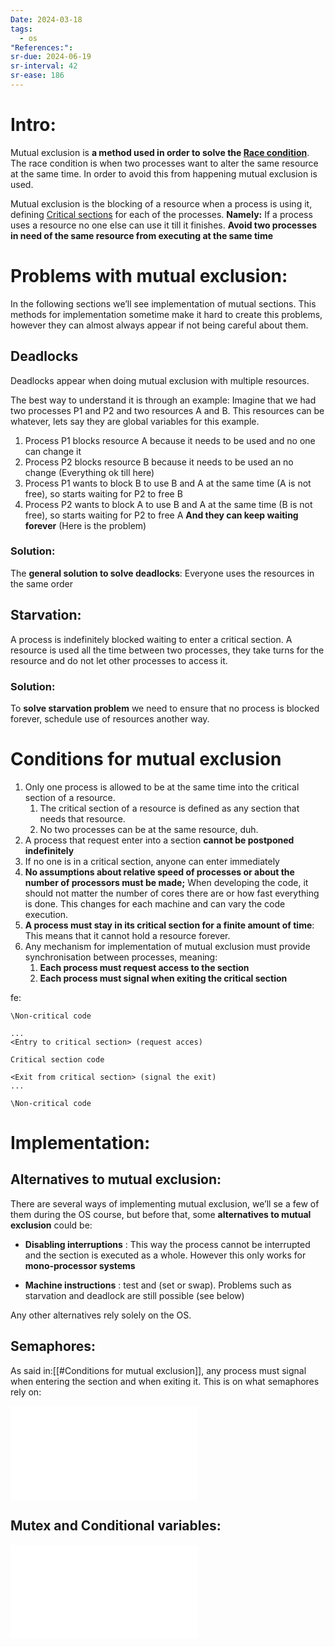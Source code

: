 ```yaml
---
Date: 2024-03-18
tags:
  - os
"References:": 
sr-due: 2024-06-19
sr-interval: 42
sr-ease: 186
---
```

# Intro: 
Mutual exclusion is **a method used in order to solve the [Race condition](Race%20condition.md)**. 
	The race condition is when two processes want to alter the same resource at the same time. In order to avoid this from happening mutual exclusion is used. 

Mutual exclusion is the blocking of a resource when a process is using it, defining [Critical sections](Critical%20sections.md) for each of the processes. 
**Namely:** If a process uses a resource no one else can use it till it finishes. **Avoid two processes in need of the same resource from executing at the same time**




# Problems with mutual exclusion: 
In the following sections we’ll see implementation of mutual sections. This methods for implementation sometime make it hard to create this problems, however they can almost always appear if not being careful about them.
## Deadlocks
Deadlocks appear when doing mutual exclusion with multiple resources. 

The best way to understand it is through an example: 
Imagine that we had two processes P1 and P2 and two resources A and B. This resources can be whatever, lets say they are global variables for this example.

1. Process P1 blocks resource A because it needs to be used and no one can change it
2. Process P2 blocks resource B because it  needs to be used an no change 
(Everything ok till here)
3. Process P1 wants to block B to use B and A at the same time (A is not free), so starts waiting for P2 to free B
4. Process P2 wants to block A to use B and A at the same time (B is not free), so starts waiting for P2 to free A
**And they can keep waiting forever** (Here is the problem)

### Solution:
The **general solution to solve deadlocks**: Everyone uses the resources in the same order

## Starvation: 
A process is indefinitely blocked waiting to enter a critical section. A resource is used all the time between two processes, they take turns for the resource and do not let other processes to access it. 

### Solution: 
To **solve starvation problem** we need to ensure that no process is blocked forever, schedule use of resources another way. 

# Conditions for mutual exclusion
1. Only one process is allowed to be at the same time into the critical section of a resource.
	1. The critical section of a resource is defined as any section that needs that resource. 
	2. No two processes can be at the same resource, duh.
2. A process that request enter into a section **cannot be postponed indefinitely**
3. If no one is in a critical section, anyone can enter immediately 
4. **No assumptions about relative speed of processes or about the number of processors must be made;** When developing the code, it should not matter the number of cores there are or how fast everything is done. This changes for each machine and can vary the code execution. 
5. **A process must stay in its critical section for a finite amount of time**: This means that it cannot hold a resource forever. 
6. Any mechanism for implementation of mutual exclusion must provide synchronisation between processes, meaning: 
	1. **Each process must request access to the section**
	2. **Each process must signal when exiting the critical section**

fe: 
```
\Non-critical code

...
<Entry to critical section> (request acces)

Critical section code

<Exit from critical section> (signal the exit)
...

\Non-critical code
```
# Implementation: 
## Alternatives to mutual exclusion: 
There are several ways of implementing mutual exclusion, we’ll se a few of them during the OS course, but before that, some **alternatives to mutual exclusion** could be: 

+ **Disabling interruptions** : This way the process cannot be interrupted and the section is executed as a whole. However this only works for **mono-processor systems**

+ **Machine instructions** : test and (set or swap). Problems such as starvation and deadlock are still possible (see below)

Any other alternatives rely solely on the OS. 

## Semaphores:
As said in:[[#Conditions for mutual exclusion]], any process must signal when entering the section and when exiting it. This is on what semaphores rely on:

![20240503 - 190310 -Semaphores Dijkstra method](20240503%20-%20190310%20-Semaphores%20Dijkstra%20method.md)

## Mutex and Conditional variables: 
![Mutex and conditional variables](20240504%20-%20162315%20-%20Mutex%20and%20conditional%20variables.md)